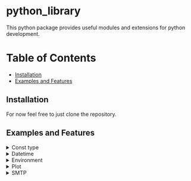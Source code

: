 # python_library

This python package provides useful modules and extensions for python development.

# Table of Contents
- [Installation](#installation)
- [Examples and Features](#examples-and-features)


## Installation

For now feel free to just clone the repository.

## Examples and Features

<details>
<summary>Const type</summary>

Basic const type implementation.

Use it as the metaclass, when implementing a class containing readonly attributes.

   ```python
    class MyClass(metaclass=Const):
        myparam = Const.Attribute("xyz")
   ```

   This will define myparam as readonly.
   Each try to change its value - be it as class attribute or instance attribute - will raise an AttributeError:

   ```python
    MyClass.my_param = 5
    MyClass().my_param = "abc"
   ```
</details>

<details>
<summary>Datetime</summary>

datetime extensions for getting start and end of day, week, month and year
</details>

<details>
<summary>Environment</summary>

environment class to be used for running python scripts, tools etc. in

Example to run a tool in a virtual environment:
   ```python
    import logging
    from python_library.environment import Environment

    Environment().activate(env_mode=Environment.EnvMode.VIRTUAL, refresh_mode=Environment.RefreshMode.SMART, log_level=logging.DEBUG)
   ```
</details>

<details>
<summary>Plot</summary>

matplotlib.pyplot extensions for creating grids, line/bar charts and timelines
</details>

<details>
<summary>SMTP</summary>
smtplib extension for sending multipart html messages with embedded images or just attachments.

Example(s):
   ```python
    from smtp_extensions import SMTP

    with SMTP("localhost", 25) as smtp:
        smtp.sendhtml(sender="From <from@address>",
                      subject="subject",
                      message="<html><img src=\"cid:image1\" width=100%><br><img src=\"cid:image2\" width=100%></html>",
                      recipients="To <to@address>,To2 <to2@address>",
                      bccs="hidden@address,hidden2@address",
                      attachments=["filepath1", "filepath2"],
                      images=["<filepath of image1>", "<filepath of image2>"])

   ```
</details>
